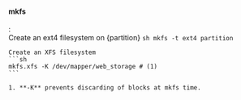 #### mkfs
:   
    Create an ext4 filesystem on {partition}
    ```sh
    mkfs -t ext4 partition
    ```

    Create an XFS filesystem
    ```sh
    mkfs.xfs -K /dev/mapper/web_storage # (1)
    ```

    1. **-K** prevents discarding of blocks at mkfs time.